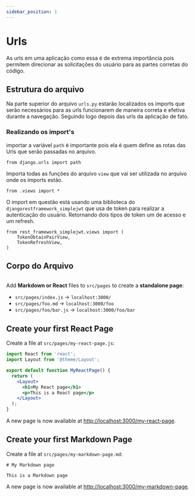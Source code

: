 ```yaml
---
sidebar_position: 1
---
```


# Urls

As urls em uma aplicação como essa é de extrema importância pois permitem direcionar as solicitações do usuário para as partes corretas do código.

## Estrutura do arquivo

Na parte superior do arquivo `urls.py` estarão localizados os imports que serão necessários para as urls funcionarem de maneira correta e efetiva durante a navegação. Seguindo logo depois das urls da aplicação de fato.

### Realizando os import's
importar a variável `path` é importante pois ela é quem define as rotas das Urls que serão passadas no arquivo.

```
from django.urls import path
```
Importa todas as funções do arquivo `view` que vai ser utilizada no arquivo onde os imports estão.

```
from .views import *
``` 

O import em questão está usando uma biblioteca do `djangorestframework_simplejwt` que usa de token para realizar a autenticação do usuário. Retornando dois tipos de token um de acesso e um refresh.
``` 
from rest_framework_simplejwt.views import (
    TokenObtainPairView,
    TokenRefreshView,
)
```

## Corpo do Arquivo

```

```
Add **Markdown or React** files to `src/pages` to create a **standalone page**:

- `src/pages/index.js` → `localhost:3000/`
- `src/pages/foo.md` → `localhost:3000/foo`
- `src/pages/foo/bar.js` → `localhost:3000/foo/bar`

## Create your first React Page

Create a file at `src/pages/my-react-page.js`:

```jsx title="src/pages/my-react-page.js"
import React from 'react';
import Layout from '@theme/Layout';

export default function MyReactPage() {
  return (
    <Layout>
      <h1>My React page</h1>
      <p>This is a React page</p>
    </Layout>
  );
}
```

A new page is now available at [http://localhost:3000/my-react-page](http://localhost:3000/my-react-page).

## Create your first Markdown Page

Create a file at `src/pages/my-markdown-page.md`:

```mdx title="src/pages/my-markdown-page.md"
# My Markdown page

This is a Markdown page
```

A new page is now available at [http://localhost:3000/my-markdown-page](http://localhost:3000/my-markdown-page).

